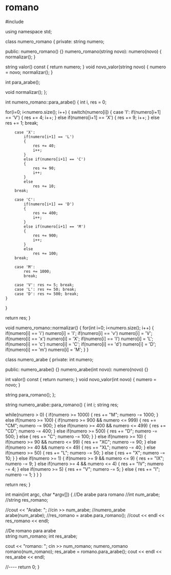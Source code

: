# romano


#include <iostream>

using namespace std;

class numero_romano
{
private:
string numero;

public:
numero_romano() {}
numero_romano(string novo): numero(novo) { normalizar(); }

string valor() const { return numero; }
void novo_valor(string novo) { numero = novo; normalizar(); }

int para_arabe();

void normalizar();
};

int numero_romano::para_arabe()
{
int i, res = 0;

for(i=0; i<numero.size(); i++)
{
	switch(numero[i])
	{
		case 'I':
			if(numero[i+1] == 'V')
			{
				res += 4;
				i++;
			}
			else if(numero[i+1] == 'X')
			{
				res += 9;
				i++;
			}
			else
				res += 1;
		break;

		case 'X':
			if(numero[i+1] == 'L')
			{
				res += 40;
				i++;
			}
			else if(numero[i+1] == 'C')
			{
				res += 90;
				i++;
			}
			else
				res += 10;
		break;

		case 'C':
			if(numero[i+1] == 'D')
			{
				res += 400;
				i++;
			}
			else if(numero[i+1] == 'M')
			{
				res += 900;
				i++;
			}
			else
				res += 100;
		break;

		case 'M':
			res += 1000;
			break;

		case 'V': res += 5; break;
		case 'L': res += 50; break;
		case 'D': res += 500; break;
	}
}

return res;
}

void numero_romano::normalizar()
{
for(int i=0; i<numero.size(); i++)
{
	if(numero[i] == 'i') numero[i] = 'I';
	if(numero[i] == 'v') numero[i] = 'V';
	if(numero[i] == 'x') numero[i] = 'X';
	if(numero[i] == 'l') numero[i] = 'L';
	if(numero[i] == 'c') numero[i] = 'C';
	if(numero[i] == 'd') numero[i] = 'D';
	if(numero[i] == 'm') numero[i] = 'M';
}
}

class numero_arabe
{
private:
int numero;

public:
numero_arabe() {}
numero_arabe(int novo): numero(novo) {}

int valor() const { return numero; }
void novo_valor(int novo) { numero = novo; }	

string para_romano();
};

string numero_arabe::para_romano()
{
int i;
string res;

while(numero > 0)
{
	if(numero >= 1000)
	{
		res += "M";
		numero -= 1000;
	}
	else if(numero >= 100)
	{
		if(numero >= 900 && numero <= 999)
		{
			res += "CM";
			numero -= 900;
		}
		else if(numero >= 400 && numero <= 499)
		{
			res += "CD";
			numero -= 400;
		}
		else if(numero >= 500)
		{
			res += "D";
			numero -= 500;
		}
		else
		{
			res += "C";
			numero -= 100;
		}
	}
	else if(numero >= 10)
	{
		if(numero >= 90 && numero <= 99)
		{
			res += "XC";
			numero -= 90;
		}
		else if(numero >= 40 && numero <= 49)
		{
			res += "XL";
			numero -= 40;
		}
		else if(numero >= 50)
		{
			res += "L";
			numero -= 50;
		}
		else
		{
			res += "X";
			numero -= 10;
		}
	}
	else if(numero >= 1)
	{
		if(numero >= 9 && numero <= 9)
		{
			res += "IX";
			numero -= 9;
		}
		else if(numero >= 4 && numero <= 4)
		{
			res += "IV";
			numero -= 4;
		}
		else if(numero >= 5)
		{
			res += "V";
			numero -= 5;
		}
		else
		{
			res += "I";
			numero -= 1;
		}
	}
}

return res;
}

int main(int argc, char *argv[])
{
//De arabe para romano
//int num_arabe;
//string res_romano;

//cout << "Arabe: ";
//cin >> num_arabe;
//numero_arabe arabe(num_arabe);
//res_romano = arabe.para_romano();
//cout << endl << res_romano << endl;

//De romano para arabe	
string num_romano;
int res_arabe;

cout << "romano: ";
cin >> num_romano;
numero_romano romano(num_romano);
res_arabe = romano.para_arabe();
cout << endl << res_arabe << endl;

//----
return 0;
}
